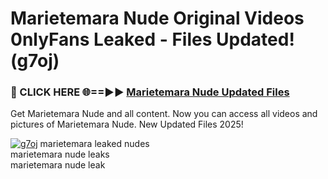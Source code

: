# Marietemara Nude Original Videos 0nlyFans Leaked - Files Updated! (g7oj)

<h3>🔴 CLICK HERE 🌐==►► <a href="https://tinyurl.com/yrmya6cz" rel="nofollow">Marietemara Nude Updated Files</a></h3>

Get Marietemara Nude and all content. Now you can access all videos and pictures of Marietemara Nude. New Updated Files 2025!

[![g7oj](https://i.imgur.com/FMdXYCs.gif)](https://tinyurl.com/yrmya6cz)
marietemara leaked nudes<br>
marietemara nude leaks<br>
marietemara nude leak